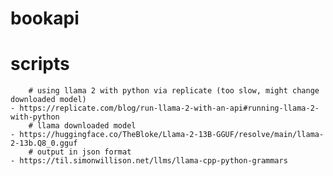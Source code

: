 # bookapi

# scripts

        # using llama 2 with python via replicate (too slow, might change downloaded model)
    - https://replicate.com/blog/run-llama-2-with-an-api#running-llama-2-with-python
        # llama downloaded model
    - https://huggingface.co/TheBloke/Llama-2-13B-GGUF/resolve/main/llama-2-13b.Q8_0.gguf
        # output in json format
    - https://til.simonwillison.net/llms/llama-cpp-python-grammars
